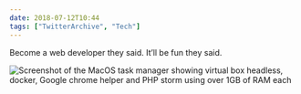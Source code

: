```yaml
---
date: 2018-07-12T10:44
tags: ["TwitterArchive", "Tech"]
---
```

Become a web developer they said. It’ll be fun they said.

![Screenshot of the MacOS task manager showing virtual box headless, docker, Google chrome helper and PHP storm using over 1GB of RAM each](https://cdn.geekyaubergine.com/twitter_archive/1017343824669102080-Dh5UzsSXUAUj_te.jpg)

